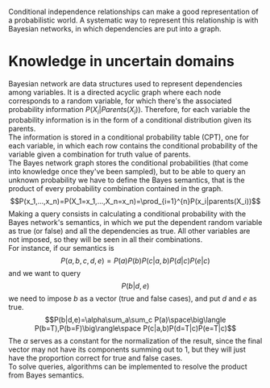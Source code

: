 Conditional independence relationships can make a good representation of a probabilistic world. A systematic way to represent this relationship is with Bayesian networks, in which dependencies are put into a graph.
# Knowledge in uncertain domains
Bayesian network are data structures used to represent dependencies among variables. It is a directed acyclic graph where each node corresponds to a random variable, for which there's the associated probability information $P(X_i|Parents(X_i))$. Therefore, for each variable the probability information is in the form of a conditional distribution given its parents.<br>
The information is stored in a conditional probability table (CPT), one for each variable, in which each row contains the conditional probability of the variable given a combination for truth value of parents.<br>
The Bayes network graph stores the conditional probabilities (that come into knowledge once they've been sampled), but to be able to query an unknown probability we have to define the Bayes semantics, that is the product of every probability combination contained in the graph.
$$P(x_1,...,x_n)=P(X_1=x_1,...,X_n=x_n)=\prod_{i=1}^{n}P(x_i|parents(X_i))$$
Making a query consists in calculating a conditional probability with the Bayes network's semantics, in which we put the dependent random variable as true (or false) and all the dependencies as true. All other variables are not imposed, so they will be seen in all their combinations.<br>
For instance, if our semantics is
$$P(a,b,c,d,e)=P(a)P(b)P(c|a,b)P(d|c)P(e|c)$$
and we want to query
$$P(b|d,e)$$
we need to impose $b$ as a vector (true and false cases), and put $d$ and $e$ as true.
$$P(b|d,e)=\alpha\sum_a\sum_c P(a)\space\big\langle P(b=T),P(b=F)\big\rangle\space P(c|a,b)P(d=T|c)P(e=T|c)$$
The $\alpha$ serves as a constant for the normalization of the result, since the final vector may not have its components summing out to $1$, but they will just have the proportion correct for true and false cases.<br>
To solve queries, algorithms can be implemented to resolve the product from Bayes semantics.